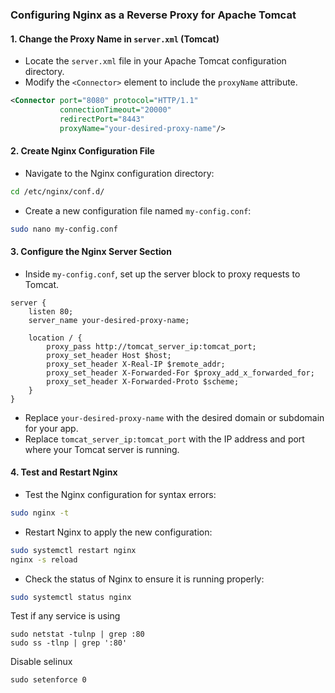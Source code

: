 ### Configuring Nginx as a Reverse Proxy for Apache Tomcat

#### 1. Change the Proxy Name in `server.xml` (Tomcat)

- Locate the `server.xml` file in your Apache Tomcat configuration directory.
- Modify the `<Connector>` element to include the `proxyName` attribute.

```xml
<Connector port="8080" protocol="HTTP/1.1"
           connectionTimeout="20000"
           redirectPort="8443"
           proxyName="your-desired-proxy-name"/>
```

#### 2. Create Nginx Configuration File

- Navigate to the Nginx configuration directory:
```bash
cd /etc/nginx/conf.d/
```

- Create a new configuration file named `my-config.conf`:
```bash
sudo nano my-config.conf
```

#### 3. Configure the Nginx Server Section

- Inside `my-config.conf`, set up the server block to proxy requests to Tomcat.

```nginx
server {
    listen 80;
    server_name your-desired-proxy-name;

    location / {
        proxy_pass http://tomcat_server_ip:tomcat_port;
        proxy_set_header Host $host;
        proxy_set_header X-Real-IP $remote_addr;
        proxy_set_header X-Forwarded-For $proxy_add_x_forwarded_for;
        proxy_set_header X-Forwarded-Proto $scheme;
    }
}
```
- Replace `your-desired-proxy-name` with the desired domain or subdomain for your app.
- Replace `tomcat_server_ip:tomcat_port` with the IP address and port where your Tomcat server is running.

#### 4. Test and Restart Nginx

- Test the Nginx configuration for syntax errors:
```bash
sudo nginx -t
```

- Restart Nginx to apply the new configuration:
```bash
sudo systemctl restart nginx
nginx -s reload
```

- Check the status of Nginx to ensure it is running properly:
```bash
sudo systemctl status nginx
```

Test if any service is using 
```
sudo netstat -tulnp | grep :80
sudo ss -tlnp | grep ':80'
```


Disable selinux 
```
sudo setenforce 0
```
